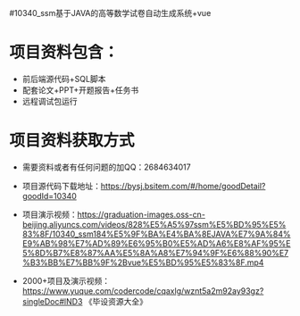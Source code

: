 #10340_ssm基于JAVA的高等数学试卷自动生成系统+vue

# 项目资料包含：
* 前后端源代码+SQL脚本
* 配套论文+PPT+开题报告+任务书
* 远程调试包运行

# 项目资料获取方式
* 需要资料或者有任何问题的加QQ：2684634017

* 项目源代码下载地址：https://bysj.bsitem.com/#/home/goodDetail?goodId=10340

* 项目演示视频：https://graduation-images.oss-cn-beijing.aliyuncs.com/videos/828%E5%A5%97ssm%E5%BD%95%E5%83%8F/10340_ssm184%E5%9F%BA%E4%BA%8EJAVA%E7%9A%84%E9%AB%98%E7%AD%89%E6%95%B0%E5%AD%A6%E8%AF%95%E5%8D%B7%E8%87%AA%E5%8A%A8%E7%94%9F%E6%88%90%E7%B3%BB%E7%BB%9F%2Bvue%E5%BD%95%E5%83%8F.mp4


* 2000+项目及演示视频：https://www.yuque.com/codercode/cqaxlg/wznt5a2m92ay93gz?singleDoc#lND3 《毕设资源大全》



